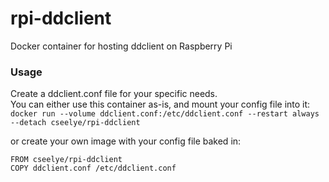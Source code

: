 # rpi-ddclient
Docker container for hosting ddclient on Raspberry Pi

### Usage
Create a ddclient.conf file for your specific needs.  
You can either use this container as-is, and mount your config file into it:  
```docker run --volume ddclient.conf:/etc/ddclient.conf --restart always --detach cseelye/rpi-ddclient```

or create your own image with your config file baked in:
```
FROM cseelye/rpi-ddclient
COPY ddclient.conf /etc/ddclient.conf
```

